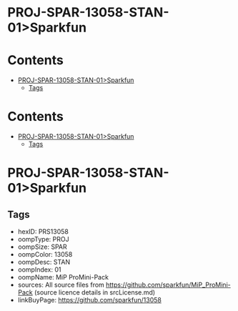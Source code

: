 
PROJ-SPAR-13058-STAN-01>Sparkfun
================================

Contents
========

* [PROJ-SPAR-13058-STAN-01>Sparkfun](#proj-spar-13058-stan-01sparkfun)
	* [Tags](#tags)

Contents
========

* [PROJ-SPAR-13058-STAN-01>Sparkfun](#proj-spar-13058-stan-01sparkfun)
	* [Tags](#tags)

# PROJ-SPAR-13058-STAN-01>Sparkfun

## Tags

- hexID: PRS13058
- oompType: PROJ
- oompSize: SPAR
- oompColor: 13058
- oompDesc: STAN
- oompIndex: 01
- oompName: MiP ProMini-Pack
- sources: All source files from https://github.com/sparkfun/MiP_ProMini-Pack (source licence details in srcLicense.md)
- linkBuyPage: https://github.com/sparkfun/13058
